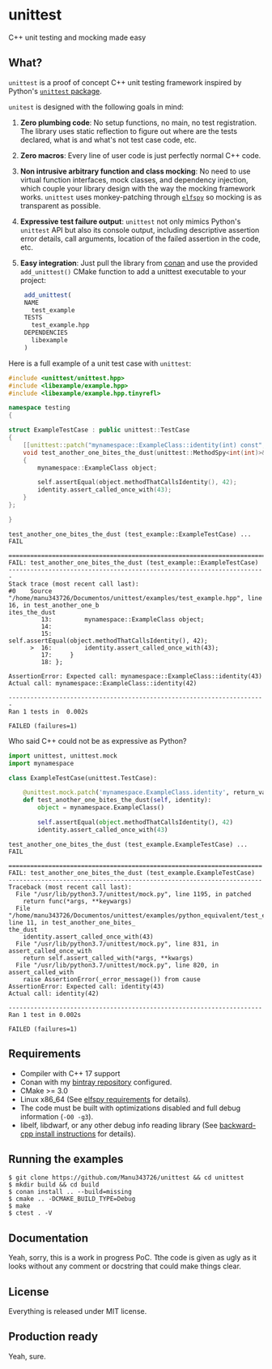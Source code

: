 # unittest

C++ unit testing and mocking made easy

## What?

`unittest` is a proof of concept C++ unit testing framework inspired by
Python's [`unittest`
package](https://docs.python.org/3/library/unittest.html). 

`unitest` is designed with the following goals in mind:

1. **Zero plumbing code**: No setup functions, no main, no test
   registration. The library uses static reflection to figure out where
   are the tests declared, what is and what's not test case code, etc.

2. **Zero macros**: Every line of user code is just perfectly normal C++
   code.

3. **Non intrusive arbitrary function and class mocking**: No need to use
   virtual function interfaces, mock classes, and dependency injection,
   which couple your library design with the way the mocking framework
   works. `unittest` uses monkey-patching through
   [`elfspy`](https://github.com/Manu343726/elfspy) so mocking is as
   transparent as possible.

4. **Expressive test failure output**: `unittest` not only mimics Python's
   `unittest` API but also its console output, including descriptive
   assertion error details, call arguments, location of the failed
   assertion in the code, etc.


5. **Easy integration**: Just pull the library from [conan](https://conan.io/)
   and use the provided `add_unittest()` CMake function to add a unittest
   executable to your project:

   ``` cmake
    add_unittest(
    NAME
      test_example
    TESTS
      test_example.hpp
    DEPENDENCIES
      libexample
    )
   ```

Here is a full example of a unit test case with `unittest`:

``` cpp
#include <unittest/unittest.hpp>
#include <libexample/example.hpp>
#include <libexample/example.hpp.tinyrefl>

namespace testing
{

struct ExampleTestCase : public unittest::TestCase
{
    [[unittest::patch("mynamespace::ExampleClass::identity(int) const", return_value=42)]]
    void test_another_one_bites_the_dust(unittest::MethodSpy<int(int)>& identity)
    {
        mynamespace::ExampleClass object;

        self.assertEqual(object.methodThatCallsIdentity(), 42);
        identity.assert_called_once_with(43);
    }
};

}
```

``` shell
test_another_one_bites_the_dust (test_example::ExampleTestCase) ... FAIL

=======================================================================
FAIL: test_another_one_bites_the_dust (test_example::ExampleTestCase)
-----------------------------------------------------------------------
Stack trace (most recent call last):
#0    Source "/home/manu343726/Documentos/unittest/examples/test_example.hpp", line 16, in test_another_one_b
ites_the_dust
         13:         mynamespace::ExampleClass object;
         14: 
         15:         self.assertEqual(object.methodThatCallsIdentity(), 42);
      >  16:         identity.assert_called_once_with(43);
         17:     }
         18: };

AssertionError: Expected call: mynamespace::ExampleClass::identity(43)
Actual call: mynamespace::ExampleClass::identity(42)

-----------------------------------------------------------------------
Ran 1 tests in  0.002s

FAILED (failures=1)
```

Who said C++ could not be as expressive as Python?

``` python
import unittest, unittest.mock
import mynamespace

class ExampleTestCase(unittest.TestCase):

    @unittest.mock.patch('mynamespace.ExampleClass.identity', return_value=42)
    def test_another_one_bites_the_dust(self, identity):
        object = mynamespace.ExampleClass()

        self.assertEqual(object.methodThatCallsIdentity(), 42)
        identity.assert_called_once_with(43)
```

``` shell
test_another_one_bites_the_dust (test_example.ExampleTestCase) ... FAIL

======================================================================
FAIL: test_another_one_bites_the_dust (test_example.ExampleTestCase)
----------------------------------------------------------------------
Traceback (most recent call last):
  File "/usr/lib/python3.7/unittest/mock.py", line 1195, in patched
    return func(*args, **keywargs)
  File "/home/manu343726/Documentos/unittest/examples/python_equivalent/test_example.py", line 11, in test_another_one_bites_
the_dust
    identity.assert_called_once_with(43)
  File "/usr/lib/python3.7/unittest/mock.py", line 831, in assert_called_once_with
    return self.assert_called_with(*args, **kwargs)
  File "/usr/lib/python3.7/unittest/mock.py", line 820, in assert_called_with
    raise AssertionError(_error_message()) from cause
AssertionError: Expected call: identity(43)
Actual call: identity(42)

----------------------------------------------------------------------
Ran 1 test in 0.002s

FAILED (failures=1)
```

## Requirements

 - Compiler with C++ 17 support
 - Conan with my [bintray repository](https://bintray.com/beta/#/manu343726/conan-packages?tab=packages) configured.
 - CMake >= 3.0
 - Linux x86_64 (See [elfspy requirements](https://github.com/mollismerx/elfspy/wiki/Dependencies) for details).
 - The code must be built with optimizations disabled and full debug information
   (`-O0 -g3`).
 - libelf, libdwarf, or any other debug info reading library (See [backward-cpp
   install instructions](https://github.com/bombela/backward-cpp#libraries-to-read-the-debug-info) for details).

## Running the examples

``` shell
$ git clone https://github.com/Manu343726/unittest && cd unittest
$ mkdir build && cd build
$ conan install .. --build=missing
$ cmake .. -DCMAKE_BUILD_TYPE=Debug
$ make
$ ctest . -V
```

## Documentation

Yeah, sorry, this is a work in progress PoC. Tthe code is given as ugly as it
looks without any comment or docstring that could make things clear.

## License

Everything is released under MIT license.

## Production ready

Yeah, sure.
